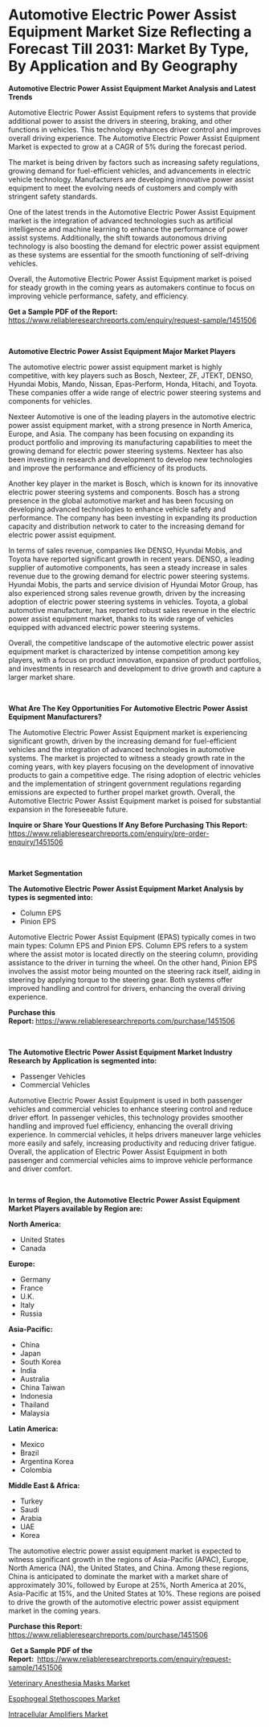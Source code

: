 <p><h1>Automotive Electric Power Assist Equipment Market Size Reflecting a Forecast Till 2031: Market By Type, By Application and By Geography</h1></p><p><strong>Automotive Electric Power Assist Equipment Market Analysis and Latest Trends</strong></p>
<p><p>Automotive Electric Power Assist Equipment refers to systems that provide additional power to assist the drivers in steering, braking, and other functions in vehicles. This technology enhances driver control and improves overall driving experience. The Automotive Electric Power Assist Equipment Market is expected to grow at a CAGR of 5% during the forecast period. </p><p>The market is being driven by factors such as increasing safety regulations, growing demand for fuel-efficient vehicles, and advancements in electric vehicle technology. Manufacturers are developing innovative power assist equipment to meet the evolving needs of customers and comply with stringent safety standards.</p><p>One of the latest trends in the Automotive Electric Power Assist Equipment market is the integration of advanced technologies such as artificial intelligence and machine learning to enhance the performance of power assist systems. Additionally, the shift towards autonomous driving technology is also boosting the demand for electric power assist equipment as these systems are essential for the smooth functioning of self-driving vehicles.</p><p>Overall, the Automotive Electric Power Assist Equipment market is poised for steady growth in the coming years as automakers continue to focus on improving vehicle performance, safety, and efficiency.</p></p>
<p><strong>Get a Sample PDF of the Report:&nbsp;</strong> <a href="https://www.reliableresearchreports.com/enquiry/request-sample/1451506">https://www.reliableresearchreports.com/enquiry/request-sample/1451506</a></p>
<p>&nbsp;</p>
<p><strong>Automotive Electric Power Assist Equipment Major Market Players</strong></p>
<p><p>The automotive electric power assist equipment market is highly competitive, with key players such as Bosch, Nexteer, ZF, JTEKT, DENSO, Hyundai Mobis, Mando, Nissan, Epas-Perform, Honda, Hitachi, and Toyota. These companies offer a wide range of electric power steering systems and components for vehicles.</p><p>Nexteer Automotive is one of the leading players in the automotive electric power assist equipment market, with a strong presence in North America, Europe, and Asia. The company has been focusing on expanding its product portfolio and improving its manufacturing capabilities to meet the growing demand for electric power steering systems. Nexteer has also been investing in research and development to develop new technologies and improve the performance and efficiency of its products.</p><p>Another key player in the market is Bosch, which is known for its innovative electric power steering systems and components. Bosch has a strong presence in the global automotive market and has been focusing on developing advanced technologies to enhance vehicle safety and performance. The company has been investing in expanding its production capacity and distribution network to cater to the increasing demand for electric power assist equipment.</p><p>In terms of sales revenue, companies like DENSO, Hyundai Mobis, and Toyota have reported significant growth in recent years. DENSO, a leading supplier of automotive components, has seen a steady increase in sales revenue due to the growing demand for electric power steering systems. Hyundai Mobis, the parts and service division of Hyundai Motor Group, has also experienced strong sales revenue growth, driven by the increasing adoption of electric power steering systems in vehicles. Toyota, a global automotive manufacturer, has reported robust sales revenue in the electric power assist equipment market, thanks to its wide range of vehicles equipped with advanced electric power steering systems.</p><p>Overall, the competitive landscape of the automotive electric power assist equipment market is characterized by intense competition among key players, with a focus on product innovation, expansion of product portfolios, and investments in research and development to drive growth and capture a larger market share.</p></p>
<p>&nbsp;</p>
<p><strong>What Are The Key Opportunities For Automotive Electric Power Assist Equipment Manufacturers?</strong></p>
<p><p>The Automotive Electric Power Assist Equipment market is experiencing significant growth, driven by the increasing demand for fuel-efficient vehicles and the integration of advanced technologies in automotive systems. The market is projected to witness a steady growth rate in the coming years, with key players focusing on the development of innovative products to gain a competitive edge. The rising adoption of electric vehicles and the implementation of stringent government regulations regarding emissions are expected to further propel market growth. Overall, the Automotive Electric Power Assist Equipment market is poised for substantial expansion in the foreseeable future.</p></p>
<p><strong>Inquire or Share Your Questions If Any Before Purchasing This Report:</strong> <a href="https://www.reliableresearchreports.com/enquiry/pre-order-enquiry/1451506">https://www.reliableresearchreports.com/enquiry/pre-order-enquiry/1451506</a></p>
<p>&nbsp;</p>
<p><strong>Market Segmentation</strong></p>
<p><strong>The Automotive Electric Power Assist Equipment Market Analysis by types is segmented into:</strong></p>
<p><ul><li>Column EPS</li><li>Pinion EPS</li></ul></p>
<p><p>Automotive Electric Power Assist Equipment (EPAS) typically comes in two main types: Column EPS and Pinion EPS. Column EPS refers to a system where the assist motor is located directly on the steering column, providing assistance to the driver in turning the wheel. On the other hand, Pinion EPS involves the assist motor being mounted on the steering rack itself, aiding in steering by applying torque to the steering gear. Both systems offer improved handling and control for drivers, enhancing the overall driving experience.</p></p>
<p><strong>Purchase this Report:&nbsp;</strong><a href="https://www.reliableresearchreports.com/purchase/1451506">https://www.reliableresearchreports.com/purchase/1451506</a></p>
<p>&nbsp;</p>
<p><strong>The Automotive Electric Power Assist Equipment Market Industry Research by Application is segmented into:</strong></p>
<p><ul><li>Passenger Vehicles</li><li>Commercial Vehicles</li></ul></p>
<p><p>Automotive Electric Power Assist Equipment is used in both passenger vehicles and commercial vehicles to enhance steering control and reduce driver effort. In passenger vehicles, this technology provides smoother handling and improved fuel efficiency, enhancing the overall driving experience. In commercial vehicles, it helps drivers maneuver large vehicles more easily and safely, increasing productivity and reducing driver fatigue. Overall, the application of Electric Power Assist Equipment in both passenger and commercial vehicles aims to improve vehicle performance and driver comfort.</p></p>
<p>&nbsp;</p>
<p><strong>In terms of Region, the Automotive Electric Power Assist Equipment Market Players available by Region are:</strong></p>
<p>
    <p> <strong> North America: </strong>
        <ul>
            <li>United States</li>
            <li>Canada</li>
        </ul>
        </p> 
    <p> <strong> Europe: </strong>
        <ul>
            <li>Germany</li>
            <li>France</li>
            <li>U.K.</li>
            <li>Italy</li>
            <li>Russia</li>
        </ul>
        </p> 
    <p> <strong> Asia-Pacific: </strong>
        <ul>
            <li>China</li>
            <li>Japan</li>
            <li>South Korea</li>
            <li>India</li>
            <li>Australia</li>
            <li>China Taiwan</li>
            <li>Indonesia</li>
            <li>Thailand</li>
            <li>Malaysia</li>
        </ul>
        </p> 
    <p> <strong> Latin America: </strong>
        <ul>
            <li>Mexico</li>
            <li>Brazil</li>
            <li>Argentina Korea</li>
            <li>Colombia</li>
        </ul>
        </p> 
    <p> <strong> Middle East & Africa: </strong>
        <ul>
            <li>Turkey</li>
            <li>Saudi</li>
            <li>Arabia</li>
            <li>UAE</li>
            <li>Korea</li>
        </ul>
    </p>
    </p>
<p><p>The automotive electric power assist equipment market is expected to witness significant growth in the regions of Asia-Pacific (APAC), Europe, North America (NA), the United States, and China. Among these regions, China is anticipated to dominate the market with a market share of approximately 30%, followed by Europe at 25%, North America at 20%, Asia-Pacific at 15%, and the United States at 10%. These regions are poised to drive the growth of the automotive electric power assist equipment market in the coming years.</p></p>
<p><strong>Purchase this Report: </strong><a href="https://www.reliableresearchreports.com/purchase/1451506">https://www.reliableresearchreports.com/purchase/1451506</a></p>
<p>&nbsp;<strong>Get a Sample PDF of the Report:&nbsp;&nbsp;</strong><a href="https://www.reliableresearchreports.com/enquiry/request-sample/1451506">https://www.reliableresearchreports.com/enquiry/request-sample/1451506</a></p>
<p><strong></strong></p>
<p><p><a href="https://view.publitas.com/reportprime-1/decoding-the-veterinary-anesthesia-masks-market-a-deep-dive-into-the-latest-market-trends-market-segmentation-and-competitive-analysis/">Veterinary Anesthesia Masks Market</a></p><p><a href="https://view.publitas.com/reportprime-1/esophogeal-stethoscopes-market-research-report-reveals-the-latest-trends-and-opportunities-of-this-market-for-period-from-2023-2030/">Esophogeal Stethoscopes Market</a></p><p><a href="https://view.publitas.com/reportprime-1/intracellular-amplifiers-market-centers-on-aspects-such-as-market-growth-market-share-market-opportunity-and-projected-forecasts-spanning-from-2023-to-2030/">Intracellular Amplifiers Market</a></p></p>